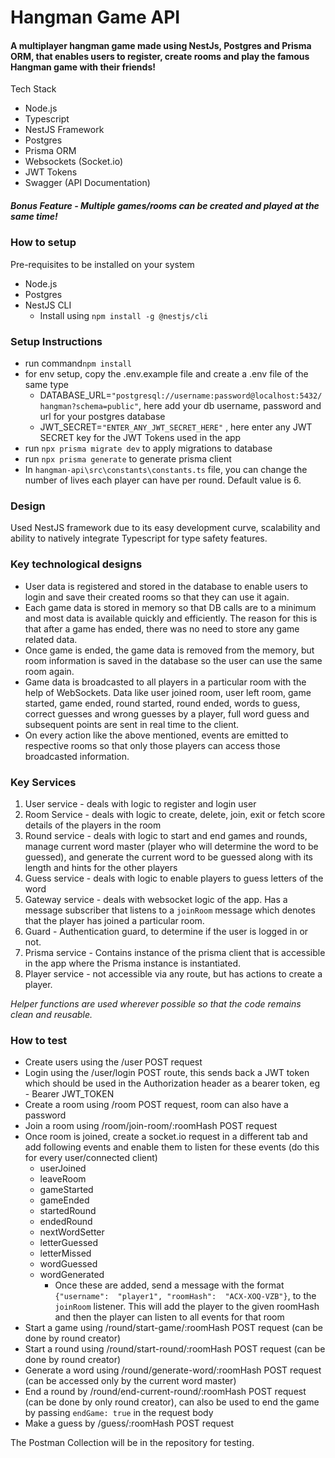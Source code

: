 # Hangman Game API

#### A multiplayer hangman game made using NestJs, Postgres and Prisma ORM, that enables users to register, create rooms and play the famous Hangman game with their friends!

Tech Stack

 - Node.js
 - Typescript
 - NestJS Framework
 - Postgres
 - Prisma ORM
 - Websockets (Socket.io)
 - JWT Tokens
 - Swagger (API Documentation)

##### Bonus Feature - Multiple games/rooms can be created and played at the same time!

### How to setup
Pre-requisites to be installed on your system

 - Node.js
 - Postgres
 - NestJS CLI 
	 - Install using `npm install -g @nestjs/cli`
### Setup Instructions
 - run command`npm install`
 - for env setup, copy the .env.example file and create a .env file of the same type
	 - DATABASE_URL=`"postgresql://username:password@localhost:5432/hangman?schema=public"`, here add your db username, password and url for your postgres database
	 - JWT_SECRET=`"ENTER_ANY_JWT_SECRET_HERE"` , here enter any JWT SECRET key for the JWT Tokens used in the app
 - run `npx prisma migrate dev`  to apply migrations to database
 - run `npx prisma generate` to generate prisma client
 - In `hangman-api\src\constants\constants.ts` file, you can change the number of lives each player can have per round. Default value is 6.








### Design 
Used NestJS framework due to its easy development curve, scalability and ability to natively integrate Typescript for type safety features.
 
 ### Key technological designs
 

 - User data is registered and stored in the database to enable users to login and save their created rooms so that they can use it again.
 - Each game data is stored in memory so that DB calls are to a minimum and most data is available quickly and efficiently. The reason for this is that after a game has ended, there was no need to store any game related data.
 - Once game is ended, the game data is removed from the memory, but room information is saved in the database so the user can use the same room again. 
 - Game data is broadcasted to all  players in a particular room with the help of WebSockets. Data like user joined room, user left room, game started, game ended, round started, round ended, words to guess, correct guesses and wrong guesses by a player, full word guess and subsequent points are sent in real time to the client.
 - On every action like the above mentioned, events are emitted to respective rooms so that only those players can access those broadcasted information.

### Key Services
1. User service - deals with logic to register and login user
2. Room Service - deals with logic to create, delete, join, exit or fetch score details of the players in the room
3. Round service - deals with logic to start and end games and rounds, manage current word master (player who will determine the word to be guessed), and generate the current word to be guessed along with its length and hints for the other players
4. Guess service - deals with logic to enable players to guess letters of the word
5. Gateway service - deals with websocket logic of the app. Has a message subscriber that listens to a `joinRoom` message which denotes that the player has joined a particular room.
6. Guard - Authentication guard, to determine if the user is logged in or not.
7. Prisma service - Contains instance of the prisma client that is accessible in the app where the Prisma instance is instantiated. 
8. Player service - not accessible via any route, but has actions to create a player. 

*Helper functions are used wherever possible so that the code remains clean and reusable.*


### How to test
 - Create users using the /user POST request
 - Login using the /user/login POST route, this sends back a JWT token which should be used in the Authorization header as a bearer token, eg - Bearer JWT_TOKEN
 - Create a room using /room POST request, room can also have a password
 - Join a room using /room/join-room/:roomHash POST request
 - Once room is joined, create a socket.io request in a different tab and add following events and enable them to listen for these events (do this for every user/connected client)
	 - userJoined
	 - leaveRoom
	 - gameStarted
	 - gameEnded
	 - startedRound
	 - endedRound	
	 - nextWordSetter
	 - letterGuessed
	 - letterMissed
	 - wordGuessed
	 - wordGenerated
		 - Once these are added, send a message with the format `{"username":  "player1", "roomHash":  "ACX-XOQ-VZB"}`, to the `joinRoom` listener. This will add the player to the given roomHash and then the player can listen to all events for that room
 - Start a game using /round/start-game/:roomHash POST request (can be done by round creator)
 - Start a round using /round/start-round/:roomHash POST request (can be done by round creator)
 - Generate a word using /round/generate-word/:roomHash POST request (can be accessed only by the current word master)
 - End a round by /round/end-current-round/:roomHash POST request (can be done by only round creator), can also be used to end the game by passing `endGame: true` in the request body
 - Make a guess by /guess/:roomHash POST request
 
The Postman Collection will be in the repository for testing.

